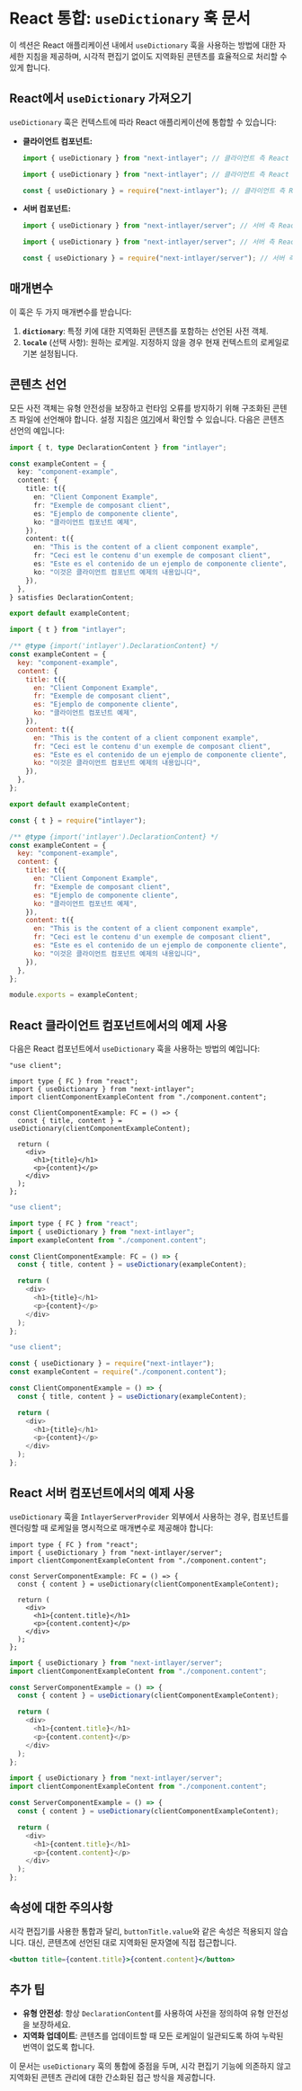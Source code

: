 # React 통합: `useDictionary` 훅 문서

이 섹션은 React 애플리케이션 내에서 `useDictionary` 훅을 사용하는 방법에 대한 자세한 지침을 제공하며, 시각적 편집기 없이도 지역화된 콘텐츠를 효율적으로 처리할 수 있게 합니다.

## React에서 `useDictionary` 가져오기

`useDictionary` 훅은 컨텍스트에 따라 React 애플리케이션에 통합할 수 있습니다:

- **클라이언트 컴포넌트:**

  ```typescript codeFormat="typescript"
  import { useDictionary } from "next-intlayer"; // 클라이언트 측 React 컴포넌트에서 사용
  ```

  ```javascript codeFormat="esm"
  import { useDictionary } from "next-intlayer"; // 클라이언트 측 React 컴포넌트에서 사용
  ```

  ```javascript codeFormat="commonjs"
  const { useDictionary } = require("next-intlayer"); // 클라이언트 측 React 컴포넌트에서 사용
  ```

- **서버 컴포넌트:**

  ```typescript codeFormat="typescript"
  import { useDictionary } from "next-intlayer/server"; // 서버 측 React 컴포넌트에서 사용
  ```

  ```javascript codeFormat="esm"
  import { useDictionary } from "next-intlayer/server"; // 서버 측 React 컴포넌트에서 사용
  ```

  ```javascript codeFormat="commonjs"
  const { useDictionary } = require("next-intlayer/server"); // 서버 측 React 컴포넌트에서 사용
  ```

## 매개변수

이 훅은 두 가지 매개변수를 받습니다:

1. **`dictionary`**: 특정 키에 대한 지역화된 콘텐츠를 포함하는 선언된 사전 객체.
2. **`locale`** (선택 사항): 원하는 로케일. 지정하지 않을 경우 현재 컨텍스트의 로케일로 기본 설정됩니다.

## 콘텐츠 선언

모든 사전 객체는 유형 안전성을 보장하고 런타임 오류를 방지하기 위해 구조화된 콘텐츠 파일에 선언해야 합니다. 설정 지침은 [여기](https://github.com/aymericzip/intlayer/blob/main/docs/ko/content_declaration/get_started.md)에서 확인할 수 있습니다. 다음은 콘텐츠 선언의 예입니다:

```typescript fileName="component.content.ts" codeFormat="typescript"
import { t, type DeclarationContent } from "intlayer";

const exampleContent = {
  key: "component-example",
  content: {
    title: t({
      en: "Client Component Example",
      fr: "Exemple de composant client",
      es: "Ejemplo de componente cliente",
      ko: "클라이언트 컴포넌트 예제",
    }),
    content: t({
      en: "This is the content of a client component example",
      fr: "Ceci est le contenu d'un exemple de composant client",
      es: "Este es el contenido de un ejemplo de componente cliente",
      ko: "이것은 클라이언트 컴포넌트 예제의 내용입니다",
    }),
  },
} satisfies DeclarationContent;

export default exampleContent;
```

```javascript fileName="component.content.mjs" codeFormat="esm"
import { t } from "intlayer";

/** @type {import('intlayer').DeclarationContent} */
const exampleContent = {
  key: "component-example",
  content: {
    title: t({
      en: "Client Component Example",
      fr: "Exemple de composant client",
      es: "Ejemplo de componente cliente",
      ko: "클라이언트 컴포넌트 예제",
    }),
    content: t({
      en: "This is the content of a client component example",
      fr: "Ceci est le contenu d'un exemple de composant client",
      es: "Este es el contenido de un ejemplo de componente cliente",
      ko: "이것은 클라이언트 컴포넌트 예제의 내용입니다",
    }),
  },
};

export default exampleContent;
```

```javascript fileName="component.content.cjs" codeFormat="commonjs"
const { t } = require("intlayer");

/** @type {import('intlayer').DeclarationContent} */
const exampleContent = {
  key: "component-example",
  content: {
    title: t({
      en: "Client Component Example",
      fr: "Exemple de composant client",
      es: "Ejemplo de componente cliente",
      ko: "클라이언트 컴포넌트 예제",
    }),
    content: t({
      en: "This is the content of a client component example",
      fr: "Ceci est le contenu d'un exemple de composant client",
      es: "Este es el contenido de un ejemplo de componente cliente",
      ko: "이것은 클라이언트 컴포넌트 예제의 내용입니다",
    }),
  },
};

module.exports = exampleContent;
```

## React 클라이언트 컴포넌트에서의 예제 사용

다음은 React 컴포넌트에서 `useDictionary` 훅을 사용하는 방법의 예입니다:

```tsx fileName="ClientComponentExample.tsx" codeFormat="typescript"
"use client";

import type { FC } from "react";
import { useDictionary } from "next-intlayer";
import clientComponentExampleContent from "./component.content";

const ClientComponentExample: FC = () => {
  const { title, content } = useDictionary(clientComponentExampleContent);

  return (
    <div>
      <h1>{title}</h1>
      <p>{content}</p>
    </div>
  );
};
```

```javascript fileName="ClientComponentExample.mjs" codeFormat="esm"
"use client";

import type { FC } from "react";
import { useDictionary } from "next-intlayer";
import exampleContent from "./component.content";

const ClientComponentExample: FC = () => {
  const { title, content } = useDictionary(exampleContent);

  return (
    <div>
      <h1>{title}</h1>
      <p>{content}</p>
    </div>
  );
};
```

```javascript fileName="ClientComponentExample.cjs" codeFormat="commonjs"
"use client";

const { useDictionary } = require("next-intlayer");
const exampleContent = require("./component.content");

const ClientComponentExample = () => {
  const { title, content } = useDictionary(exampleContent);

  return (
    <div>
      <h1>{title}</h1>
      <p>{content}</p>
    </div>
  );
};
```

## React 서버 컴포넌트에서의 예제 사용

`useDictionary` 훅을 `IntlayerServerProvider` 외부에서 사용하는 경우, 컴포넌트를 렌더링할 때 로케일을 명시적으로 매개변수로 제공해야 합니다:

```tsx fileName="ServerComponentExample.tsx" codeFormat="typescript"
import type { FC } from "react";
import { useDictionary } from "next-intlayer/server";
import clientComponentExampleContent from "./component.content";

const ServerComponentExample: FC = () => {
  const { content } = useDictionary(clientComponentExampleContent);

  return (
    <div>
      <h1>{content.title}</h1>
      <p>{content.content}</p>
    </div>
  );
};
```

```javascript fileName="ServerComponentExample.mjs" codeFormat="esm"
import { useDictionary } from "next-intlayer/server";
import clientComponentExampleContent from "./component.content";

const ServerComponentExample = () => {
  const { content } = useDictionary(clientComponentExampleContent);

  return (
    <div>
      <h1>{content.title}</h1>
      <p>{content.content}</p>
    </div>
  );
};
```

```javascript fileName="ServerComponentExample.cjs" codeFormat="commonjs"
import { useDictionary } from "next-intlayer/server";
import clientComponentExampleContent from "./component.content";

const ServerComponentExample = () => {
  const { content } = useDictionary(clientComponentExampleContent);

  return (
    <div>
      <h1>{content.title}</h1>
      <p>{content.content}</p>
    </div>
  );
};
```

## 속성에 대한 주의사항

시각 편집기를 사용한 통합과 달리, `buttonTitle.value`와 같은 속성은 적용되지 않습니다. 대신, 콘텐츠에 선언된 대로 지역화된 문자열에 직접 접근합니다.

```jsx
<button title={content.title}>{content.content}</button>
```

## 추가 팁

- **유형 안전성**: 항상 `DeclarationContent`를 사용하여 사전을 정의하여 유형 안전성을 보장하세요.
- **지역화 업데이트**: 콘텐츠를 업데이트할 때 모든 로케일이 일관되도록 하여 누락된 번역이 없도록 합니다.

이 문서는 `useDictionary` 훅의 통합에 중점을 두며, 시각 편집기 기능에 의존하지 않고 지역화된 콘텐츠 관리에 대한 간소화된 접근 방식을 제공합니다.
